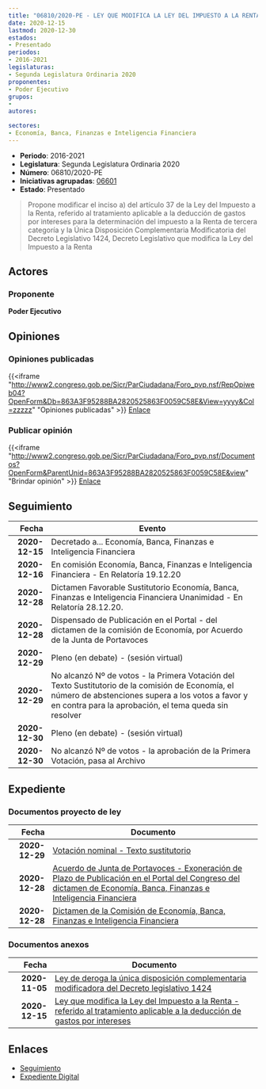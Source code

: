 ```yaml
---
title: "06810/2020-PE - LEY QUE MODIFICA LA LEY DEL IMPUESTO A LA RENTA/REFERIDO AL TRATAMIENTO APLICABLE A LA DEDUCCIÓN DE GASTOS POR INTERESES"
date: 2020-12-15
lastmod: 2020-12-30
estados:
- Presentado
periodos:
- 2016-2021
legislaturas:
- Segunda Legislatura Ordinaria 2020
proponentes:
- Poder Ejecutivo
grupos:
- 
autores:

sectores:
- Economía, Banca, Finanzas e Inteligencia Financiera
---
```

- **Periodo**: 2016-2021
- **Legislatura**: Segunda Legislatura Ordinaria 2020
- **Número**: 06810/2020-PE
- **Iniciativas agrupadas**: [06601](../../06600/06601)
- **Estado**: Presentado

> Propone modificar el inciso a) del artículo 37 de la Ley del Impuesto a la Renta, referido al tratamiento aplicable a la deducción de gastos por intereses para la determinación del impuesto a la Renta de tercera categoría y la Única Disposición Complementaria Modificatoria del Decreto Legislativo 1424, Decreto Legislativo que modifica la Ley del Impuesto a la Renta


## Actores

### Proponente

**Poder Ejecutivo**

## Opiniones

### Opiniones publicadas

{{<iframe "http://www2.congreso.gob.pe/Sicr/ParCiudadana/Foro_pvp.nsf/RepOpiweb04?OpenForm&Db=863A3F95288BA2820525863F0059C58E&View=yyyy&Col=zzzzz" "Opiniones publicadas" >}}
[Enlace](http://www2.congreso.gob.pe/Sicr/ParCiudadana/Foro_pvp.nsf/RepOpiweb04?OpenForm&Db=863A3F95288BA2820525863F0059C58E&View=yyyy&Col=zzzzz)

### Publicar opinión

{{<iframe "http://www2.congreso.gob.pe/Sicr/ParCiudadana/Foro_pvp.nsf/Documentos?OpenForm&ParentUnid=863A3F95288BA2820525863F0059C58E&view" "Brindar opinión" >}}
[Enlace](http://www2.congreso.gob.pe/Sicr/ParCiudadana/Foro_pvp.nsf/Documentos?OpenForm&ParentUnid=863A3F95288BA2820525863F0059C58E&view)


## Seguimiento

| Fecha | Evento |
|------:|--------|
| **2020-12-15** | Decretado a... Economía, Banca, Finanzas e Inteligencia Financiera |
| **2020-12-16** | En comisión Economía, Banca, Finanzas e Inteligencia Financiera - En Relatoría 19.12.20 |
| **2020-12-28** | Dictamen Favorable Sustitutorio Economía, Banca, Finanzas e Inteligencia Financiera Unanimidad - En Relatoría 28.12.20. |
| **2020-12-28** | Dispensado de Publicación en el Portal - del dictamen de la comisión de Economía, por Acuerdo de la Junta de Portavoces |
| **2020-12-29** | Pleno (en debate) - (sesión virtual) |
| **2020-12-29** | No alcanzó Nº de votos - la Primera Votación del Texto Sustitutorio de la comisión de Economía, el número de abstenciones supera a los votos a favor y en contra para la aprobación, el tema queda sin resolver |
| **2020-12-30** | Pleno (en debate) - (sesión virtual) |
| **2020-12-30** | No alcanzó Nº de votos - la aprobación de la Primera Votación, pasa al Archivo |

## Expediente

### Documentos proyecto de ley

| Fecha | Documento |
|------:|-----------|
| **2020-12-29** | [Votación nominal - Texto sustitutorio](http://www.leyes.congreso.gob.pe/Documentos/2016_2021/Asistencia_y_Votacion/Proyectos_de_Ley/Votacion_Nominal/VNTS06601-20201229.pdf) |
| **2020-12-28** | [Acuerdo de Junta de Portavoces - Exoneración de Plazo de Publicación en el Portal del Congreso del dictamen de Economía, Banca, Finanzas e Inteligencia Financiera](https://leyes.congreso.gob.pe/Documentos/2016_2021/Acuerdos/Junta_Portavoces/AJP06601-20201228.pdf) |
| **2020-12-28** | [Dictamen de la Comisión de Economía, Banca, Finanzas e Inteligencia Financiera](https://leyes.congreso.gob.pe/Documentos/2016_2021/Dictamenes/Proyectos_de_Ley/06601DC09MAY-20201228.pdf) |

### Documentos anexos

| Fecha | Documento |
|------:|-----------|
| **2020-11-05** | [Ley de deroga la única disposición complementaria modificadora del Decreto legislativo 1424](https://leyes.congreso.gob.pe/Documentos/2016_2021/Proyectos_de_Ley_y_de_Resoluciones_Legislativas/PL0660120201105.pdf) |
| **2020-12-15** | [Ley que modifica la Ley del Impuesto a la Renta - referido al tratamiento aplicable a la deducción de gastos por intereses](http://www.leyes.congreso.gob.pe/Documentos/2016_2021/Proyectos_de_Ley_y_de_Resoluciones_Legislativas/PL06810-20201215.pdf) |

## Enlaces

- [Seguimiento](http://www2.congreso.gob.pe/Sicr/TraDocEstProc/CLProLey2016.nsf/f7fff46988ca05b1052578e100829cc7/ca9d2cd74777bf9f0525863f005e9fcc?OpenDocument)
- [Expediente Digital](http://www2.congreso.gob.pe/Sicr/TraDocEstProc/Expvirt_2011.nsf/visbusqptramdoc1621/06810?opendocument)

